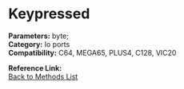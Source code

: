 # Keypressed

**Parameters:** byte;  
**Category:** Io ports  
**Compatibility:** C64, MEGA65, PLUS4, C128, VIC20  

**Reference Link:**  
[Back to Methods List](../../SUMMARY.md)
